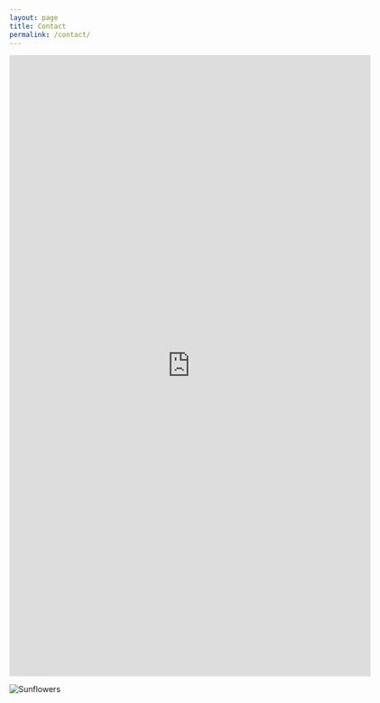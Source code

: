 ```yaml
---
layout: page
title: Contact
permalink: /contact/
---
```

<iframe src="https://docs.google.com/forms/d/e/1FAIpQLSccfTQDszKqBlyytArpcvOY32NywZY8rRkNvjiObhijEozDjw/viewform?embedded=true" width="640" height="1100" frameborder="0" marginheight="0" marginwidth="0">Loading…</iframe>


![Sunflowers](/assets/images/sunflower.png "Sunflowers")
